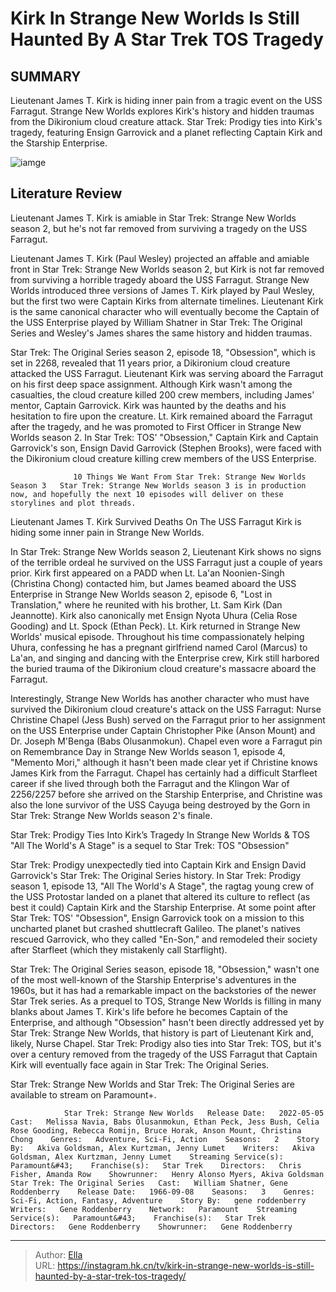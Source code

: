 # Kirk In Strange New Worlds Is Still Haunted By A Star Trek TOS Tragedy


## SUMMARY 



  Lieutenant James T. Kirk is hiding inner pain from a tragic event on the USS Farragut.   Strange New Worlds explores Kirk&#39;s history and hidden traumas from the Dikironium cloud creature attack.   Star Trek: Prodigy ties into Kirk&#39;s tragedy, featuring Ensign Garrovick and a planet reflecting Captain Kirk and the Starship Enterprise.  

![iamge](https://static1.srcdn.com/wordpress/wp-content/uploads/2024/01/william-shatner-as-kirk-in-star-trek-and-paul-wesley-as-kirk-in-star-trek-strange-new-worlds.jpg)

## Literature Review
Lieutenant James T. Kirk is amiable in Star Trek: Strange New Worlds season 2, but he&#39;s not far removed from surviving a tragedy on the USS Farragut.




Lieutenant James T. Kirk (Paul Wesley) projected an affable and amiable front in Star Trek: Strange New Worlds season 2, but Kirk is not far removed from surviving a horrible tragedy aboard the USS Farragut. Strange New Worlds introduced three versions of James T. Kirk played by Paul Wesley, but the first two were Captain Kirks from alternate timelines. Lieutenant Kirk is the same canonical character who will eventually become the Captain of the USS Enterprise played by William Shatner in Star Trek: The Original Series and Wesley&#39;s James shares the same history and hidden traumas.




Star Trek: The Original Series season 2, episode 18, &#34;Obsession&#34;, which is set in 2268, revealed that 11 years prior, a Dikironium cloud creature attacked the USS Farragut. Lieutenant Kirk was serving aboard the Farragut on his first deep space assignment. Although Kirk wasn&#39;t among the casualties, the cloud creature killed 200 crew members, including James&#39; mentor, Captain Garrovick. Kirk was haunted by the deaths and his hesitation to fire upon the creature. Lt. Kirk remained aboard the Farragut after the tragedy, and he was promoted to First Officer in Strange New Worlds season 2. In Star Trek: TOS&#39; &#34;Obsession,&#34; Captain Kirk and Captain Garrovick&#39;s son, Ensign David Garrovick (Stephen Brooks), were faced with the Dikironium cloud creature killing crew members of the USS Enterprise.

                  10 Things We Want From Star Trek: Strange New Worlds Season 3   Star Trek: Strange New Worlds season 3 is in production now, and hopefully the next 10 episodes will deliver on these storylines and plot threads.    





 Lieutenant James T. Kirk Survived Deaths On The USS Farragut 
Kirk is hiding some inner pain in Strange New Worlds.
         

In Star Trek: Strange New Worlds season 2, Lieutenant Kirk shows no signs of the terrible ordeal he survived on the USS Farragut just a couple of years prior. Kirk first appeared on a PADD when Lt. La&#39;an Noonien-Singh (Christina Chong) contacted him, but James beamed aboard the USS Enterprise in Strange New Worlds season 2, episode 6, &#34;Lost in Translation,&#34; where he reunited with his brother, Lt. Sam Kirk (Dan Jeannotte). Kirk also canonically met Ensign Nyota Uhura (Celia Rose Gooding) and Lt. Spock (Ethan Peck). Lt. Kirk returned in Strange New Worlds&#39; musical episode. Throughout his time compassionately helping Uhura, confessing he has a pregnant girlfriend named Carol (Marcus) to La&#39;an, and singing and dancing with the Enterprise crew, Kirk still harbored the buried trauma of the Dikironium cloud creature&#39;s massacre aboard the Farragut.




Interestingly, Strange New Worlds has another character who must have survived the Dikironium cloud creature&#39;s attack on the USS Farragut: Nurse Christine Chapel (Jess Bush) served on the Farragut prior to her assignment on the USS Enterprise under Captain Christopher Pike (Anson Mount) and Dr. Joseph M&#39;Benga (Babs Olusanmokun). Chapel even wore a Farragut pin on Remembrance Day in Strange New Worlds season 1, episode 4, &#34;Memento Mori,&#34; although it hasn&#39;t been made clear yet if Christine knows James Kirk from the Farragut. Chapel has certainly had a difficult Starfleet career if she lived through both the Farragut and the Klingon War of 2256/2257 before she arrived on the Starship Enterprise, and Christine was also the lone survivor of the USS Cayuga being destroyed by the Gorn in Star Trek: Strange New Worlds season 2&#39;s finale.



 Star Trek: Prodigy Ties Into Kirk’s Tragedy In Strange New Worlds &amp; TOS 
&#34;All The World&#39;s A Stage&#34; is a sequel to Star Trek: TOS &#34;Obsession&#34;
          




Star Trek: Prodigy unexpectedly tied into Captain Kirk and Ensign David Garrovick&#39;s Star Trek: The Original Series history. In Star Trek: Prodigy season 1, episode 13, &#34;All The World&#39;s A Stage&#34;, the ragtag young crew of the USS Protostar landed on a planet that altered its culture to reflect (as best it could) Captain Kirk and the Starship Enterprise. At some point after Star Trek: TOS&#39; &#34;Obsession&#34;, Ensign Garrovick took on a mission to this uncharted planet but crashed shuttlecraft Galileo. The planet&#39;s natives rescued Garrovick, who they called &#34;En-Son,&#34; and remodeled their society after Starfleet (which they mistakenly call Starflight).

Star Trek: The Original Series season, episode 18, &#34;Obsession,&#34; wasn&#39;t one of the most well-known of the Starship Enterprise&#39;s adventures in the 1960s, but it has had a remarkable impact on the backstories of the newer Star Trek series. As a prequel to TOS, Strange New Worlds is filling in many blanks about James T. Kirk&#39;s life before he becomes Captain of the Enterprise, and although &#34;Obsession&#34; hasn&#39;t been directly addressed yet by Star Trek: Strange New Worlds, that history is part of Lieutenant Kirk and, likely, Nurse Chapel. Star Trek: Prodigy also ties into Star Trek: TOS, but it&#39;s over a century removed from the tragedy of the USS Farragut that Captain Kirk will eventually face again in Star Trek: The Original Series.






Star Trek: Strange New Worlds and Star Trek: The Original Series are available to stream on Paramount&#43;.




                Star Trek: Strange New Worlds   Release Date:   2022-05-05    Cast:   Melissa Navia, Babs Olusanmokun, Ethan Peck, Jess Bush, Celia Rose Gooding, Rebecca Romijn, Bruce Horak, Anson Mount, Christina Chong    Genres:   Adventure, Sci-Fi, Action    Seasons:   2    Story By:   Akiva Goldsman, Alex Kurtzman, Jenny Lumet    Writers:   Akiva Goldsman, Alex Kurtzman, Jenny Lumet    Streaming Service(s):   Paramount&#43;    Franchise(s):   Star Trek    Directors:   Chris Fisher, Amanda Row    Showrunner:   Henry Alonso Myers, Akiva Goldsman                  Star Trek: The Original Series   Cast:   William Shatner, Gene Roddenberry    Release Date:   1966-09-08    Seasons:   3    Genres:    Sci-Fi, Action, Fantasy, Adventure    Story By:   gene roddenberry    Writers:   Gene Roddenberry    Network:   Paramount    Streaming Service(s):   Paramount&#43;    Franchise(s):   Star Trek    Directors:   Gene Roddenberry    Showrunner:   Gene Roddenberry      

---

> Author: [Ella](https://instagram.hk.cn/)  
> URL: https://instagram.hk.cn/tv/kirk-in-strange-new-worlds-is-still-haunted-by-a-star-trek-tos-tragedy/  

